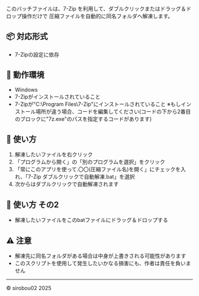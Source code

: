 このバッチファイルは、7-Zip を利用して、ダブルクリックまたはドラッグ＆ドロップ操作だけで
圧縮ファイルを自動的に同名フォルダへ解凍します。

## 📦 対応形式
- 7-Zipの設定に依存

## 🧩 動作環境
- Windows
- 7-Zipがインストールされていること
- 7-Zipが"C:\Program Files\7-Zip"にインストールされていること
※もしインストール場所が違う場合、コードを編集してください(コードの下から2番目のブロックに"7z.exe"のパスを指定するコードがあります)

## 📝 使い方
1. 解凍したいファイルを右クリック
2. 「プログラムから開く」の「別のプログラムを選択」をクリック
3. 「常にこのアプリを使って.〇〇(圧縮ファイル名)を開く」にチェックを入れ、「7-Zip ダブルクリックで自動解凍.bat」を選択
4. 次からはダブルクリックで自動解凍されます

## 📝 使い方 その2
- 解凍したいファイルをこのbatファイルにドラッグ＆ドロップする

## ⚠ 注意
- 解凍先に同名フォルダがある場合は中身が上書きされる可能性があります
- このスクリプトを使用して発生したいかなる損害にも、作者は責任を負いません

---

© sirobou02 2025
